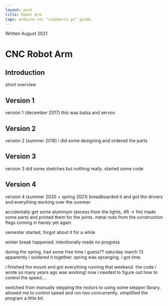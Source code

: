 ```yaml
---
layout: post
title: Robot Arm
tags: arduino cnc "raspberry pi" gcode
---
```


Written August 2021

# CNC Robot Arm

## Introduction

short overview

## Version 1

version 1 (december 2017)
this was balsa and servos


## Version 2

version 2 (summer 2018)
i did some designing and ordered the parts

## Version 3

version 3
did some sketches but nothing really. started some code

## Version 4

version 4 (summer 2020 + spring 2021)
breadboarded it and got the drivers and everything working over the summer


accidentally got some aluminum (excess from the lights, 4ft -> 1m) made some parts and printed them for the joints. metal rods from the construction flags coming in handy yet again

semester started, forgot about it for a while

winter break happened. intentionally made no progress

during the spring, had some free time i guess?? saturday march 13 apparently i soldered it together. spring was spranging. i got time.

i finished the mount and got everything running that weekend. the code i wrote so many years ago was working! now i needed to figure out how to control the speed....

switched from manually stepping the motors to using some stepper library. allowed me to control speed and run two concurrently. simplified the program a little bit.


